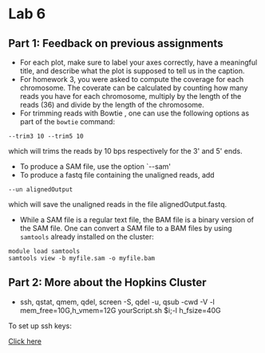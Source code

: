 # Lab 6

## Part 1: Feedback on previous assignments

- For each plot, make sure to label your axes correctly, have a meaningful title, and describe what the plot is supposed to tell us in the caption. 
- For homework 3, you were asked to compute the coverage for each chromosome. The coverate can be calculated by counting how many reads you have for each chromosome, multiply by the length of the reads (36) and divide by the length of the chromosome. 
- For trimming reads with Bowtie , one can use the following options as part of the `bowtie` command:
```
--trim3 10 --trim5 10 
```
which will trims the reads by 10 bps respectively for the 3' and 5' ends. 
- To produce a SAM file, use the option `--sam'
- To produce a fastq file containing the unaligned reads, add
```
--un alignedOutput
```
which will save the unaligned reads in the file alignedOutput.fastq.
- While a SAM file is a regular text file, the BAM file is a binary version of the SAM file. One can convert a SAM file to a BAM files by using `samtools` already installed on the cluster:
```
module load samtools
samtools view -b myfile.sam -o myfile.bam
```

  





## Part 2: More about the Hopkins Cluster

- ssh, qstat, qmem, qdel, screen -S, qdel -u, qsub -cwd -V -l mem_free=10G,h_vmem=12G yourScript.sh $i;-l h_fsize=40G

To set up ssh keys:

[Click here](https://jhpce.jhu.edu/knowledge-base/authentication/login/)



